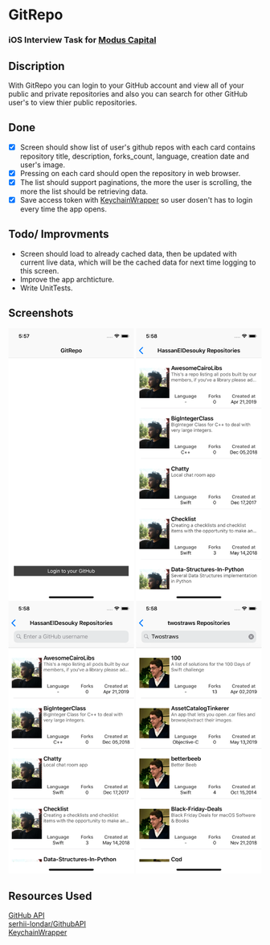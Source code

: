 # GitRepo

### iOS Interview Task for [Modus Capital](https://modus.vc)

## Discription
With GitRepo you can login to your GitHub account and view all of your public and private repositories and also you can search for other GitHub user's to view thier public repositories.

## Done
- [x] Screen should show list of user's github repos with each card contains repository title, description, forks_count, language, creation date and user's image.
- [x] Pressing on each card should open the repository in web browser.
- [x] The list should support paginations, the more the user is scrolling, the more the list
should be retrieving data.
- [x] Save access token with [KeychainWrapper](https://github.com/jrendel/SwiftKeychainWrapper) so user dosen't has to login every time the app opens.

## Todo/ Improvments
* Screen should load to already cached data, then be updated with current live data,
which will be the cached data for next time logging to this screen.
* Improve the app archticture.
* Write UnitTests.

## Screenshots
<img src="https://github.com/HassanElDesouky/GitRepo/blob/master/Simulator%20Screen%20Shot%20-%20iPhone%20Xs%20-%202019-07-27%20at%2005.57.50.png" width="250" align="left">
<img src="https://github.com/HassanElDesouky/GitRepo/blob/master/Simulator%20Screen%20Shot%20-%20iPhone%20Xs%20-%202019-07-27%20at%2005.58.05.png" width="250" align="right">
<img src="https://github.com/HassanElDesouky/GitRepo/blob/master/Simulator%20Screen%20Shot%20-%20iPhone%20Xs%20-%202019-07-27%20at%2005.58.10.png" width="250">
<img src="https://github.com/HassanElDesouky/GitRepo/blob/master/Simulator%20Screen%20Shot%20-%20iPhone%20Xs%20-%202019-07-27%20at%2005.58.32.png" width="250">

## Resources Used
[GitHub API](https://developer.github.com/v3/)
<br/>
[serhii-londar/GithubAPI](https://github.com/serhii-londar/GithubAPI)
<br/>
[KeychainWrapper](https://github.com/jrendel/SwiftKeychainWrapper)
